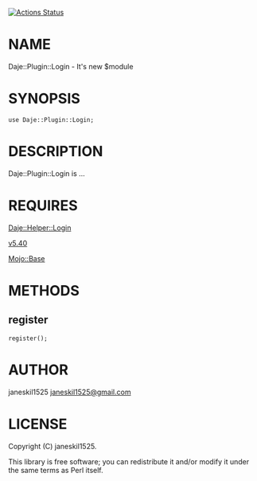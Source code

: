 [![Actions Status](https://github.com/janeskil1525/Daje-Plugin-Login/actions/workflows/test.yml/badge.svg)](https://github.com/janeskil1525/Daje-Plugin-Login/actions)
# NAME

Daje::Plugin::Login - It's new $module

# SYNOPSIS

    use Daje::Plugin::Login;

# DESCRIPTION

Daje::Plugin::Login is ...

# REQUIRES

[Daje::Helper::Login](https://metacpan.org/pod/Daje%3A%3AHelper%3A%3ALogin) 

[v5.40](https://metacpan.org/pod/v5.40) 

[Mojo::Base](https://metacpan.org/pod/Mojo%3A%3ABase) 

# METHODS

## register

    register();

# AUTHOR

janeskil1525 <janeskil1525@gmail.com>

# LICENSE

Copyright (C) janeskil1525.

This library is free software; you can redistribute it and/or modify
it under the same terms as Perl itself.
